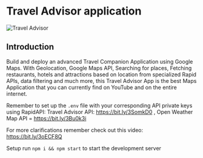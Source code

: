# Travel Advisor application

![Travel Advisor](https://i.ibb.co/qph2cZn/image.pngg)

## Introduction
Build and deploy an advanced Travel Companion Application using Google Maps. With Geolocation, Google Maps API, Searching for places, Fetching restaurants, hotels and attractions based on location from specialized Rapid APIs, data filtering and much more, this Travel Advisor App is the best Maps Application that you can currently find on YouTube and on the entire internet.

Remember to set up the ```.env``` file with your corresponding API private keys using RapidAPI:
Travel Advisor API: https://bit.ly/3SomkD0 ,
Open Weather Map API =  https://bit.ly/3Bu0k3i

For more clarifications remember check out this video: https://bit.ly/3oECF8Q

Setup run ```npm i && npm start``` to start the development server

